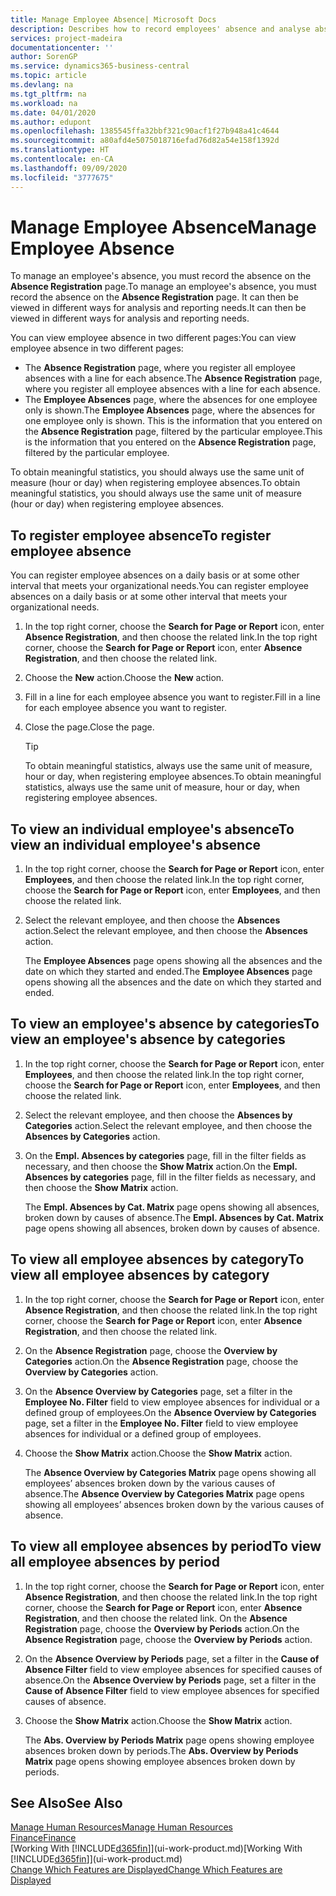 ```yaml
---
title: Manage Employee Absence| Microsoft Docs
description: Describes how to record employees' absence and analyse absence statistics.
services: project-madeira
documentationcenter: ''
author: SorenGP
ms.service: dynamics365-business-central
ms.topic: article
ms.devlang: na
ms.tgt_pltfrm: na
ms.workload: na
ms.date: 04/01/2020
ms.author: edupont
ms.openlocfilehash: 1385545ffa32bbf321c90acf1f27b948a41c4644
ms.sourcegitcommit: a80afd4e5075018716efad76d82a54e158f1392d
ms.translationtype: HT
ms.contentlocale: en-CA
ms.lasthandoff: 09/09/2020
ms.locfileid: "3777675"
---
```

# <a name="manage-employee-absence"></a><span data-ttu-id="f2711-103">Manage Employee Absence</span><span class="sxs-lookup"><span data-stu-id="f2711-103">Manage Employee Absence</span></span>
<span data-ttu-id="f2711-104">To manage an employee's absence, you must record the absence on the **Absence Registration** page.</span><span class="sxs-lookup"><span data-stu-id="f2711-104">To manage an employee's absence, you must record the absence on the **Absence Registration** page.</span></span> <span data-ttu-id="f2711-105">It can then be viewed in different ways for analysis and reporting needs.</span><span class="sxs-lookup"><span data-stu-id="f2711-105">It can then be viewed in different ways for analysis and reporting needs.</span></span>

<span data-ttu-id="f2711-106">You can view employee absence in two different pages:</span><span class="sxs-lookup"><span data-stu-id="f2711-106">You can view employee absence in two different pages:</span></span>

* <span data-ttu-id="f2711-107">The **Absence Registration** page, where you register all employee absences with a line for each absence.</span><span class="sxs-lookup"><span data-stu-id="f2711-107">The **Absence Registration** page, where you register all employee absences with a line for each absence.</span></span>
* <span data-ttu-id="f2711-108">The **Employee Absences** page, where the absences for one employee only is shown.</span><span class="sxs-lookup"><span data-stu-id="f2711-108">The **Employee Absences** page, where the absences for one employee only is shown.</span></span> <span data-ttu-id="f2711-109">This is the information that you entered on the **Absence Registration** page, filtered by the particular employee.</span><span class="sxs-lookup"><span data-stu-id="f2711-109">This is the information that you entered on the **Absence Registration** page, filtered by the particular employee.</span></span>

<span data-ttu-id="f2711-110">To obtain meaningful statistics, you should always use the same unit of measure (hour or day) when registering employee absences.</span><span class="sxs-lookup"><span data-stu-id="f2711-110">To obtain meaningful statistics, you should always use the same unit of measure (hour or day) when registering employee absences.</span></span>

## <a name="to-register-employee-absence"></a><span data-ttu-id="f2711-111">To register employee absence</span><span class="sxs-lookup"><span data-stu-id="f2711-111">To register employee absence</span></span>
<span data-ttu-id="f2711-112">You can register employee absences on a daily basis or at some other interval that meets your organizational needs.</span><span class="sxs-lookup"><span data-stu-id="f2711-112">You can register employee absences on a daily basis or at some other interval that meets your organizational needs.</span></span>

1. <span data-ttu-id="f2711-113">In the top right corner, choose the **Search for Page or Report** icon, enter **Absence Registration**, and then choose the related link.</span><span class="sxs-lookup"><span data-stu-id="f2711-113">In the top right corner, choose the **Search for Page or Report** icon, enter **Absence Registration**, and then choose the related link.</span></span>
2. <span data-ttu-id="f2711-114">Choose the **New** action.</span><span class="sxs-lookup"><span data-stu-id="f2711-114">Choose the **New** action.</span></span>
3. <span data-ttu-id="f2711-115">Fill in a line for each employee absence you want to register.</span><span class="sxs-lookup"><span data-stu-id="f2711-115">Fill in a line for each employee absence you want to register.</span></span>
4. <span data-ttu-id="f2711-116">Close the page.</span><span class="sxs-lookup"><span data-stu-id="f2711-116">Close the page.</span></span>

    > [!Tip]
    > <span data-ttu-id="f2711-117">To obtain meaningful statistics, always use the same unit of measure, hour or day, when registering employee absences.</span><span class="sxs-lookup"><span data-stu-id="f2711-117">To obtain meaningful statistics, always use the same unit of measure, hour or day, when registering employee absences.</span></span>

## <a name="to-view-an-individual-employees-absence"></a><span data-ttu-id="f2711-118">To view an individual employee's absence</span><span class="sxs-lookup"><span data-stu-id="f2711-118">To view an individual employee's absence</span></span>
1. <span data-ttu-id="f2711-119">In the top right corner, choose the **Search for Page or Report** icon, enter **Employees**, and then choose the related link.</span><span class="sxs-lookup"><span data-stu-id="f2711-119">In the top right corner, choose the **Search for Page or Report** icon, enter **Employees**, and then choose the related link.</span></span>
2. <span data-ttu-id="f2711-120">Select the relevant employee, and then choose the **Absences** action.</span><span class="sxs-lookup"><span data-stu-id="f2711-120">Select the relevant employee, and then choose the **Absences** action.</span></span>

    <span data-ttu-id="f2711-121">The **Employee Absences** page opens showing all the absences and the date on which they started and ended.</span><span class="sxs-lookup"><span data-stu-id="f2711-121">The **Employee Absences** page opens showing all the absences and the date on which they started and ended.</span></span>

## <a name="to-view-an-employees-absence-by-categories"></a><span data-ttu-id="f2711-122">To view an employee's absence by categories</span><span class="sxs-lookup"><span data-stu-id="f2711-122">To view an employee's absence by categories</span></span>
1. <span data-ttu-id="f2711-123">In the top right corner, choose the **Search for Page or Report** icon, enter **Employees**, and then choose the related link.</span><span class="sxs-lookup"><span data-stu-id="f2711-123">In the top right corner, choose the **Search for Page or Report** icon, enter **Employees**, and then choose the related link.</span></span>
2. <span data-ttu-id="f2711-124">Select the relevant employee, and then choose the **Absences by Categories** action.</span><span class="sxs-lookup"><span data-stu-id="f2711-124">Select the relevant employee, and then choose the **Absences by Categories** action.</span></span>
3. <span data-ttu-id="f2711-125">On the **Empl. Absences by categories** page, fill in the filter fields as necessary, and then choose the **Show Matrix** action.</span><span class="sxs-lookup"><span data-stu-id="f2711-125">On the **Empl. Absences by categories** page, fill in the filter fields as necessary, and then choose the **Show Matrix** action.</span></span>

    <span data-ttu-id="f2711-126">The **Empl. Absences by Cat. Matrix** page opens showing all absences, broken down by causes of absence.</span><span class="sxs-lookup"><span data-stu-id="f2711-126">The **Empl. Absences by Cat. Matrix** page opens showing all absences, broken down by causes of absence.</span></span>

## <a name="to-view-all-employee-absences-by-category"></a><span data-ttu-id="f2711-127">To view all employee absences by category</span><span class="sxs-lookup"><span data-stu-id="f2711-127">To view all employee absences by category</span></span>
1. <span data-ttu-id="f2711-128">In the top right corner, choose the **Search for Page or Report** icon, enter **Absence Registration**, and then choose the related link.</span><span class="sxs-lookup"><span data-stu-id="f2711-128">In the top right corner, choose the **Search for Page or Report** icon, enter **Absence Registration**, and then choose the related link.</span></span>
2. <span data-ttu-id="f2711-129">On the **Absence Registration** page, choose the **Overview by Categories** action.</span><span class="sxs-lookup"><span data-stu-id="f2711-129">On the **Absence Registration** page, choose the **Overview by Categories** action.</span></span>
3. <span data-ttu-id="f2711-130">On the **Absence Overview by Categories** page, set a filter in the **Employee No. Filter** field to view employee absences for individual or a defined group of employees.</span><span class="sxs-lookup"><span data-stu-id="f2711-130">On the **Absence Overview by Categories** page, set a filter in the **Employee No. Filter** field to view employee absences for individual or a defined group of employees.</span></span>
4. <span data-ttu-id="f2711-131">Choose the **Show Matrix** action.</span><span class="sxs-lookup"><span data-stu-id="f2711-131">Choose the **Show Matrix** action.</span></span>

    <span data-ttu-id="f2711-132">The **Absence Overview by Categories Matrix** page opens showing all employees’ absences broken down by the various causes of absence.</span><span class="sxs-lookup"><span data-stu-id="f2711-132">The **Absence Overview by Categories Matrix** page opens showing all employees’ absences broken down by the various causes of absence.</span></span>

## <a name="to-view-all-employee-absences-by-period"></a><span data-ttu-id="f2711-133">To view all employee absences by period</span><span class="sxs-lookup"><span data-stu-id="f2711-133">To view all employee absences by period</span></span>
1. <span data-ttu-id="f2711-134">In the top right corner, choose the **Search for Page or Report** icon, enter **Absence Registration**, and then choose the related link.</span><span class="sxs-lookup"><span data-stu-id="f2711-134">In the top right corner, choose the **Search for Page or Report** icon, enter **Absence Registration**, and then choose the related link.</span></span>
   <span data-ttu-id="f2711-135">On the **Absence Registration** page, choose the **Overview by Periods** action.</span><span class="sxs-lookup"><span data-stu-id="f2711-135">On the **Absence Registration** page, choose the **Overview by Periods** action.</span></span>
2. <span data-ttu-id="f2711-136">On the **Absence Overview by Periods** page, set a filter in the **Cause of Absence Filter** field to view employee absences for specified causes of absence.</span><span class="sxs-lookup"><span data-stu-id="f2711-136">On the **Absence Overview by Periods** page, set a filter in the **Cause of Absence Filter** field to view employee absences for specified causes of absence.</span></span>
3. <span data-ttu-id="f2711-137">Choose the **Show Matrix** action.</span><span class="sxs-lookup"><span data-stu-id="f2711-137">Choose the **Show Matrix** action.</span></span>

    <span data-ttu-id="f2711-138">The **Abs. Overview by Periods Matrix** page opens showing employee absences broken down by periods.</span><span class="sxs-lookup"><span data-stu-id="f2711-138">The **Abs. Overview by Periods Matrix** page opens showing employee absences broken down by periods.</span></span>

## <a name="see-also"></a><span data-ttu-id="f2711-139">See Also</span><span class="sxs-lookup"><span data-stu-id="f2711-139">See Also</span></span>
[<span data-ttu-id="f2711-140">Manage Human Resources</span><span class="sxs-lookup"><span data-stu-id="f2711-140">Manage Human Resources</span></span>](hr-manage-human-resources.md)  
[<span data-ttu-id="f2711-141">Finance</span><span class="sxs-lookup"><span data-stu-id="f2711-141">Finance</span></span>](finance.md)  
<span data-ttu-id="f2711-142">[Working With [!INCLUDE[d365fin](includes/d365fin_md.md)]](ui-work-product.md)</span><span class="sxs-lookup"><span data-stu-id="f2711-142">[Working With [!INCLUDE[d365fin](includes/d365fin_md.md)]](ui-work-product.md)</span></span>  
[<span data-ttu-id="f2711-143">Change Which Features are Displayed</span><span class="sxs-lookup"><span data-stu-id="f2711-143">Change Which Features are Displayed</span></span>](ui-experiences.md)
